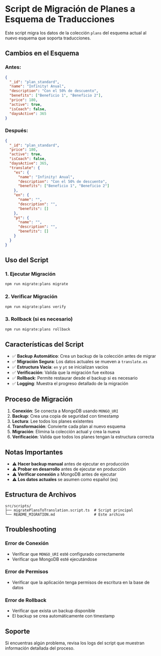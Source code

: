 # Script de Migración de Planes a Esquema de Traducciones

Este script migra los datos de la colección `plans` del esquema actual al nuevo esquema que soporta traducciones.

## Cambios en el Esquema

### Antes:
```json
{
  "_id": "plan_standard",
  "name": "Infinity! Anual",
  "description": "Con el 50% de descuento",
  "benefits": ["Beneficio 1", "Beneficio 2"],
  "price": 180,
  "active": true,
  "isCoach": false,
  "daysActive": 365
}
```

### Después:
```json
{
  "_id": "plan_standard",
  "price": 180,
  "active": true,
  "isCoach": false,
  "daysActive": 365,
  "translate": {
    "es": {
      "name": "Infinity! Anual",
      "description": "Con el 50% de descuento",
      "benefits": ["Beneficio 1", "Beneficio 2"]
    },
    "en": {
      "name": "",
      "description": "",
      "benefits": []
    },
    "pt": {
      "name": "",
      "description": "",
      "benefits": []
    }
  }
}
```

## Uso del Script

### 1. Ejecutar Migración
```bash
npm run migrate:plans migrate
```

### 2. Verificar Migración
```bash
npm run migrate:plans verify
```

### 3. Rollback (si es necesario)
```bash
npm run migrate:plans rollback
```

## Características del Script

- ✅ **Backup Automático**: Crea un backup de la colección antes de migrar
- ✅ **Migración Segura**: Los datos actuales se mueven a `translate.es`
- ✅ **Estructura Vacía**: `en` y `pt` se inicializan vacíos
- ✅ **Verificación**: Valida que la migración fue exitosa
- ✅ **Rollback**: Permite restaurar desde el backup si es necesario
- ✅ **Logging**: Muestra el progreso detallado de la migración

## Proceso de Migración

1. **Conexión**: Se conecta a MongoDB usando `MONGO_URI`
2. **Backup**: Crea una copia de seguridad con timestamp
3. **Lectura**: Lee todos los planes existentes
4. **Transformación**: Convierte cada plan al nuevo esquema
5. **Migración**: Elimina la colección actual y crea la nueva
6. **Verificación**: Valida que todos los planes tengan la estructura correcta

## Notas Importantes

- ⚠️ **Hacer backup manual** antes de ejecutar en producción
- ⚠️ **Probar en desarrollo** antes de ejecutar en producción
- ⚠️ **Verificar conexión** a MongoDB antes de ejecutar
- ⚠️ **Los datos actuales** se asumen como español (es)

## Estructura de Archivos

```
src/scripts/
├── migratePlansToTranslation.script.ts  # Script principal
└── README_MIGRATION.md                  # Este archivo
```

## Troubleshooting

### Error de Conexión
- Verificar que `MONGO_URI` esté configurado correctamente
- Verificar que MongoDB esté ejecutándose

### Error de Permisos
- Verificar que la aplicación tenga permisos de escritura en la base de datos

### Error de Rollback
- Verificar que exista un backup disponible
- El backup se crea automáticamente con timestamp

## Soporte

Si encuentras algún problema, revisa los logs del script que muestran información detallada del proceso.

